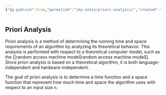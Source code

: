 ```yaml
---
{"dg-publish":true,"permalink":"/my-notes/priori-analysis/","created":"2024-06-17T18:01:31.978-04:00","updated":"2024-06-17T18:01:57.667-04:00"}
---
```



## Priori Analysis
Priori analysis is a method of determining the running time and space requirements of an algorithm by analyzing its theoretical behavior. This analysis is performed with respect to a theoretical computer model, such as the [[random access machine model\|random access machine model]]. Since priori analysis is based on a theoretical algorithm, it is both language-independent and hardware-independent.

The goal of priori analysis is to determine a time function and a space function that represent how much time and space the algorithm uses with respect to an input size n.
